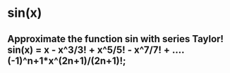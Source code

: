 # sin(x)

## Approximate the function sin with series Taylor! sin(x) = x - x^3/3! + x^5/5! - x^7/7! + ....(-1)^n+1*x^(2n+1)/(2n+1)!;

